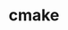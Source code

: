 ---
title: "cmake"
layout: cache
categories: [package, v0.19]
meta: {"versions": ["3.20.6", "3.24.3"], "compilers": ["gcc@=11.1.0", "gcc@=7.3.1", "gcc@=7.5.0", "gcc@=8.4.0", "oneapi@=2022.1.0"], "oss": ["amzn2", "ubuntu18.04", "ubuntu20.04"], "platforms": ["linux"], "targets": ["aarch64", "neoverse_n1", "x86_64", "x86_64_v3"], "stacks": ["aws-ahug", "aws-ahug-aarch64", "aws-isc", "aws-isc-aarch64", "build_systems", "data-vis-sdk", "e4s", "e4s-oneapi", "ml-cpu", "ml-cuda", "ml-rocm", "radiuss", "radiuss-aws", "radiuss-aws-aarch64", "tutorial"], "num_specs": 9, "num_specs_by_stack": {"radiuss-aws-aarch64": 2, "aws-isc-aarch64": 2, "aws-ahug-aarch64": 2, "aws-isc": 1, "ml-cuda": 1, "ml-cpu": 1, "ml-rocm": 1, "radiuss-aws": 1, "aws-ahug": 1, "build_systems": 1, "tutorial": 2, "radiuss": 1, "data-vis-sdk": 1, "e4s": 2, "e4s-oneapi": 1}}
spec_details: [{"hash": "yp6j5rvqarzkbrymsja44almte75xuaa", "compiler": "gcc@=7.3.1", "versions": ["3.24.3"], "os": "amzn2", "platform": "linux", "target": "aarch64", "variants": ["build_system=generic", "build_type=Release", "~doc", "+ncurses", "+ownlibs", "~qt"], "stacks": ["radiuss-aws-aarch64", "aws-isc-aarch64", "aws-ahug-aarch64"], "size": "-", "tarball": "https://binaries.spack.io/releases/v0.19/build_cache/linux-amzn2-aarch64/gcc-7.3.1/cmake-3.24.3/linux-amzn2-aarch64-gcc-7.3.1-cmake-3.24.3-yp6j5rvqarzkbrymsja44almte75xuaa.spack"}, {"hash": "ll7d4xe6sixy26p3a5ycnyik3t3diwh7", "compiler": "gcc@=7.3.1", "versions": ["3.24.3"], "os": "amzn2", "platform": "linux", "target": "neoverse_n1", "variants": ["build_system=generic", "build_type=Release", "~doc", "+ncurses", "+ownlibs", "~qt"], "stacks": ["radiuss-aws-aarch64", "aws-isc-aarch64", "aws-ahug-aarch64"], "size": "-", "tarball": "https://binaries.spack.io/releases/v0.19/build_cache/linux-amzn2-neoverse_n1/gcc-7.3.1/cmake-3.24.3/linux-amzn2-neoverse_n1-gcc-7.3.1-cmake-3.24.3-ll7d4xe6sixy26p3a5ycnyik3t3diwh7.spack"}, {"hash": "rqqtlmcjcnmauztuhoid7otx2mytemwk", "compiler": "gcc@=7.3.1", "versions": ["3.24.3"], "os": "amzn2", "platform": "linux", "target": "x86_64_v3", "variants": ["build_system=generic", "build_type=Release", "~doc", "+ncurses", "+ownlibs", "~qt"], "stacks": ["aws-isc", "ml-cuda", "ml-cpu", "ml-rocm", "radiuss-aws", "aws-ahug"], "size": "-", "tarball": "https://binaries.spack.io/releases/v0.19/build_cache/linux-amzn2-x86_64_v3/gcc-7.3.1/cmake-3.24.3/linux-amzn2-x86_64_v3-gcc-7.3.1-cmake-3.24.3-rqqtlmcjcnmauztuhoid7otx2mytemwk.spack"}, {"hash": "jrlhw77jbz2jsfe52rjcjhvkyjqgaqva", "compiler": "gcc@=7.5.0", "versions": ["3.24.3"], "os": "ubuntu18.04", "platform": "linux", "target": "x86_64", "variants": ["build_system=generic", "build_type=Release", "~doc", "+ncurses", "+ownlibs", "~qt"], "stacks": ["build_systems", "tutorial", "radiuss"], "size": "-", "tarball": "https://binaries.spack.io/releases/v0.19/build_cache/linux-ubuntu18.04-x86_64/gcc-7.5.0/cmake-3.24.3/linux-ubuntu18.04-x86_64-gcc-7.5.0-cmake-3.24.3-jrlhw77jbz2jsfe52rjcjhvkyjqgaqva.spack"}, {"hash": "vz2potqcvt6yctozjatmfjpd3w2bdopy", "compiler": "gcc@=7.5.0", "versions": ["3.24.3"], "os": "ubuntu18.04", "platform": "linux", "target": "x86_64", "variants": ["build_system=generic", "build_type=Release", "~doc", "+ncurses", "~ownlibs", "~qt"], "stacks": ["data-vis-sdk"], "size": "-", "tarball": "https://binaries.spack.io/releases/v0.19/build_cache/linux-ubuntu18.04-x86_64/gcc-7.5.0/cmake-3.24.3/linux-ubuntu18.04-x86_64-gcc-7.5.0-cmake-3.24.3-vz2potqcvt6yctozjatmfjpd3w2bdopy.spack"}, {"hash": "mqdkiu6ojaer56y7l4p3isovn3vr4gki", "compiler": "gcc@=8.4.0", "versions": ["3.24.3"], "os": "ubuntu18.04", "platform": "linux", "target": "x86_64", "variants": ["build_system=generic", "build_type=Release", "~doc", "+ncurses", "+ownlibs", "~qt"], "stacks": ["tutorial"], "size": "-", "tarball": "https://binaries.spack.io/releases/v0.19/build_cache/linux-ubuntu18.04-x86_64/gcc-8.4.0/cmake-3.24.3/linux-ubuntu18.04-x86_64-gcc-8.4.0-cmake-3.24.3-mqdkiu6ojaer56y7l4p3isovn3vr4gki.spack"}, {"hash": "xpmtelkz22ypet4p5tpmd37rw6skrhzi", "compiler": "gcc@=11.1.0", "versions": ["3.24.3"], "os": "ubuntu20.04", "platform": "linux", "target": "x86_64", "variants": ["build_system=generic", "build_type=Release", "~doc", "+ncurses", "+ownlibs", "~qt"], "stacks": ["e4s"], "size": "-", "tarball": "https://binaries.spack.io/releases/v0.19/build_cache/linux-ubuntu20.04-x86_64/gcc-11.1.0/cmake-3.24.3/linux-ubuntu20.04-x86_64-gcc-11.1.0-cmake-3.24.3-xpmtelkz22ypet4p5tpmd37rw6skrhzi.spack"}, {"hash": "5czdgu77uosmljhzftvef3kokg4m6qjy", "compiler": "gcc@=11.1.0", "versions": ["3.20.6"], "os": "ubuntu20.04", "platform": "linux", "target": "x86_64", "variants": ["build_system=generic", "build_type=Release", "~doc", "+ncurses", "+ownlibs", "~qt"], "stacks": ["e4s"], "size": "-", "tarball": "https://binaries.spack.io/releases/v0.19/build_cache/linux-ubuntu20.04-x86_64/gcc-11.1.0/cmake-3.20.6/linux-ubuntu20.04-x86_64-gcc-11.1.0-cmake-3.20.6-5czdgu77uosmljhzftvef3kokg4m6qjy.spack"}, {"hash": "l47qi67a3gh22eo6ro7cvcfwroxx42ux", "compiler": "oneapi@=2022.1.0", "versions": ["3.24.3"], "os": "ubuntu20.04", "platform": "linux", "target": "x86_64", "variants": ["build_system=generic", "build_type=Release", "~doc", "+ncurses", "+ownlibs", "~qt"], "stacks": ["e4s-oneapi"], "size": "-", "tarball": "https://binaries.spack.io/releases/v0.19/build_cache/linux-ubuntu20.04-x86_64/oneapi-2022.1.0/cmake-3.24.3/linux-ubuntu20.04-x86_64-oneapi-2022.1.0-cmake-3.24.3-l47qi67a3gh22eo6ro7cvcfwroxx42ux.spack"}]
---